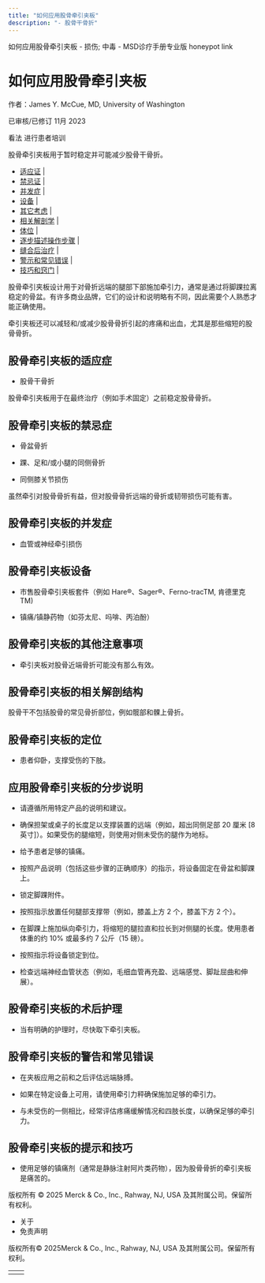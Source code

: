 ```yaml
---
title: "如何应用股骨牵引夹板"
description: "- 股骨干骨折"
---
```


﻿如何应用股骨牵引夹板 \- 损伤; 中毒 \- MSD诊疗手册专业版 honeypot link

# 如何应用股骨牵引夹板

作者：James Y. McCue, MD, University of Washington

已审核/已修订 11月 2023

看法 进行患者培训

股骨牵引夹板用于暂时稳定并可能减少股骨干骨折。

- [适应证](#适应证_v53029649_zh) \|
- [禁忌证](#禁忌证_v53029655_zh) \|
- [并发症](#并发症_v53029665_zh) \|
- [设备](#设备_v53029670_zh) \|
- [其它考虑](#其它考虑_v53029677_zh) \|
- [相关解剖学](#相关解剖学_v53029682_zh) \|
- [体位](#体位_v53029685_zh) \|
- [逐步描述操作步骤](#逐步描述操作步骤_v53029690_zh) \|
- [缝合后治疗](#缝合后治疗_v53029711_zh) \|
- [警示和常见错误](#警示和常见错误_v53029716_zh) \|
- [技巧和窍门](#技巧和窍门_v53029725_zh) \|

股骨牵引夹板设计用于对骨折远端的腿部下部施加牵引力，通常是通过将脚踝拉离稳定的骨盆。有许多商业品牌，它们的设计和说明略有不同，因此需要个人熟悉才能正确使用。

牵引夹板还可以减轻和/或减少股骨骨折引起的疼痛和出血，尤其是那些缩短的股骨骨折。

## 股骨牵引夹板的适应症

- 股骨干骨折


股骨牵引夹板用于在最终治疗（例如手术固定）之前稳定股骨骨折。

## 股骨牵引夹板的禁忌症

- 骨盆骨折

- 踝、足和/或小腿的同侧骨折

- 同侧膝关节损伤


虽然牵引对股骨骨折有益，但对股骨骨折远端的骨折或韧带损伤可能有害。

## 股骨牵引夹板的并发症

- 血管或神经牵引损伤


## 股骨牵引夹板设备

- 市售股骨牵引夹板套件（例如 Hare®、Sager®、Ferno-tracTM, 肯德里克TM)

- 镇痛/镇静药物（如芬太尼、吗啡、丙泊酚）


## 股骨牵引夹板的其他注意事项

- 牵引夹板对股骨近端骨折可能没有那么有效。


## 股骨牵引夹板的相关解剖结构

股骨干不包括股骨的常见骨折部位，例如髋部和髁上骨折。

## 股骨牵引夹板的定位

- 患者仰卧，支撑受伤的下肢。


## 应用股骨牵引夹板的分步说明

- 请遵循所用特定产品的说明和建议。

- 确保担架或桌子的长度足以支撑装置的远端（例如，超出同侧足部 20 厘米 \[8 英寸\]）。如果受伤的腿缩短，则使用对侧未受伤的腿作为地标。

- 给予患者足够的镇痛。

- 按照产品说明（包括这些步骤的正确顺序）的指示，将设备固定在骨盆和脚踝上。

- 锁定脚踝附件。

- 按照指示放置任何腿部支撑带（例如，膝盖上方 2 个，膝盖下方 2 个）。

- 在脚踝上施加纵向牵引力，将缩短的腿拉直和拉长到对侧腿的长度。使用患者体重的约 10% 或最多约 7 公斤（15 磅）。

- 按照指示将设备锁定到位。

- 检查远端神经血管状态（例如，毛细血管再充盈、远端感觉、脚趾屈曲和伸展）。


## 股骨牵引夹板的术后护理

- 当有明确的护理时，尽快取下牵引夹板。


## 股骨牵引夹板的警告和常见错误

- 在夹板应用之前和之后评估远端脉搏。

- 如果在特定设备上可用，请使用牵引力秤确保施加足够的牵引力。

- 与未受伤的一侧相比，经常评估疼痛缓解情况和四肢长度，以确保足够的牵引力。


## 股骨牵引夹板的提示和技巧

- 使用足够的镇痛剂（通常是静脉注射阿片类药物），因为股骨骨折的牵引夹板是痛苦的。




版权所有 © 2025
Merck & Co., Inc., Rahway, NJ, USA 及其附属公司。保留所有权利。

- 关于
- 免责声明

版权所有© 2025Merck & Co., Inc., Rahway, NJ, USA 及其附属公司。保留所有权利。

|     |     |
| --- | --- |
|  |  |